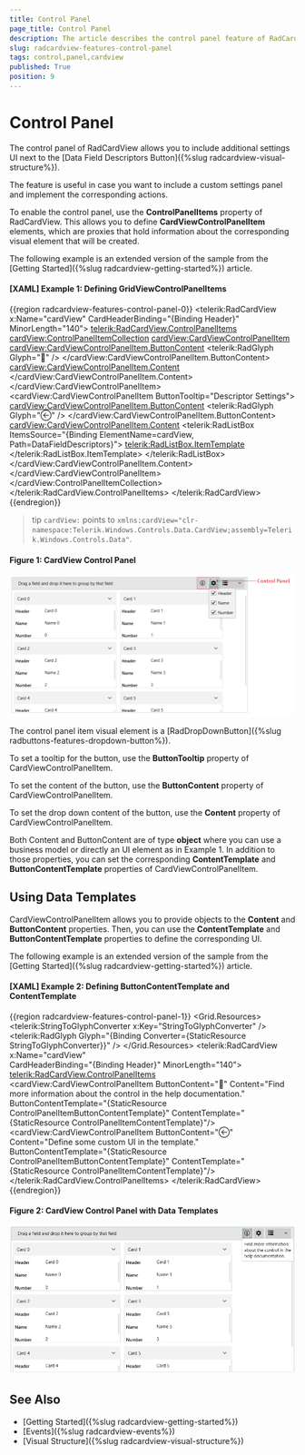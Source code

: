 ```yaml
---
title: Control Panel
page_title: Control Panel
description: The article describes the control panel feature of RadCardView.
slug: radcardview-features-control-panel
tags: control,panel,cardview
published: True
position: 9
---
```


# Control Panel

The control panel of RadCardView allows you to include additional settings UI next to the [Data Field Descriptors Button]({%slug radcardview-visual-structure%}).

The feature is useful in case you want to include a custom settings panel and implement the corresponding actions.

To enable the control panel, use the __ControlPanelItems__ property of RadCardView. This allows you to define __CardViewControlPanelItem__ elements, which are proxies that hold information about the corresponding visual element that will be created.

The following example is an extended version of the sample from the [Getting Started]({%slug radcardview-getting-started%}) article.

#### __[XAML] Example 1: Defining GridViewControlPanelItems__
{{region radcardview-features-control-panel-0}}
	<telerik:RadCardView x:Name="cardView" CardHeaderBinding="{Binding Header}" MinorLength="140">
		<telerik:RadCardView.ControlPanelItems>
			<cardView:ControlPanelItemCollection>
			    <cardView:CardViewControlPanelItem>
				<cardView:CardViewControlPanelItem.ButtonContent>
				    <telerik:RadGlyph Glyph="&#xe401;" />
				</cardView:CardViewControlPanelItem.ButtonContent>
				<cardView:CardViewControlPanelItem.Content>
				    <TextBlock Text="Find more information about the control in the help documentation."
						MaxWidth="150" TextWrapping="Wrap" Padding="6" />
				</cardView:CardViewControlPanelItem.Content>
			    </cardView:CardViewControlPanelItem>
			    <cardView:CardViewControlPanelItem ButtonTooltip="Descriptor Settings">
				<cardView:CardViewControlPanelItem.ButtonContent>
				    <telerik:RadGlyph Glyph="&#xe13a;" />
				</cardView:CardViewControlPanelItem.ButtonContent>
				<cardView:CardViewControlPanelItem.Content>
				    <telerik:RadListBox ItemsSource="{Binding ElementName=cardView, Path=DataFieldDescriptors}">
					<telerik:RadListBox.ItemTemplate>
					    <DataTemplate>
						<CheckBox Content="{Binding Header}" IsChecked="{Binding IsVisible, Mode=TwoWay}" />
					    </DataTemplate>
					</telerik:RadListBox.ItemTemplate>
				    </telerik:RadListBox>
				</cardView:CardViewControlPanelItem.Content>
			    </cardView:CardViewControlPanelItem>
			</cardView:ControlPanelItemCollection>               
		</telerik:RadCardView.ControlPanelItems>
	</telerik:RadCardView>
{{endregion}}

>tip `cardView:` points to `xmlns:cardView="clr-namespace:Telerik.Windows.Controls.Data.CardView;assembly=Telerik.Windows.Controls.Data"`. 

#### Figure 1: CardView Control Panel
![](images/radcardview-features-control-panel-0.png)

The control panel item visual element is a [RadDropDownButton]({%slug radbuttons-features-dropdown-button%}).

To set a tooltip for the button, use the __ButtonTooltip__ property of CardViewControlPanelItem.

To set the content of the button, use the __ButtonContent__ property of CardViewControlPanelItem. 

To set the drop down content of the button, use the __Content__ property of CardViewControlPanelItem.

Both Content and ButtonContent are of type __object__ where you can use a business model or directly an UI element as in Example 1. In addition to those properties, you can set the corresponding __ContentTemplate__ and __ButtonContentTemplate__ properties of CardViewControlPanelItem.

## Using Data Templates

CardViewControlPanelItem allows you to provide objects to the __Content__ and __ButtonContent__ properties. Then, you can use the __ContentTemplate__ and __ButtonContentTemplate__ properties to define the corresponding UI.

The following example is an extended version of the sample from the [Getting Started]({%slug radcardview-getting-started%}) article.

#### __[XAML] Example 2: Defining ButtonContentTemplate and ContentTemplate__
{{region radcardview-features-control-panel-1}}
	<Grid>
        <Grid.Resources>
            <telerik:StringToGlyphConverter x:Key="StringToGlyphConverter" />
            <DataTemplate x:Key="ControlPanelItemButtonContentTemplate">
                <telerik:RadGlyph Glyph="{Binding Converter={StaticResource StringToGlyphConverter}}" />
            </DataTemplate>
            <DataTemplate x:Key="ControlPanelItemContentTemplate">
                <TextBlock Text="{Binding}" MaxWidth="150"
                           TextWrapping="Wrap" Padding="6" />
            </DataTemplate>
        </Grid.Resources>
        <telerik:RadCardView x:Name="cardView"   
                     CardHeaderBinding="{Binding Header}" 
                     MinorLength="140">
            <telerik:RadCardView.ControlPanelItems>
                <cardView:CardViewControlPanelItem ButtonContent="&#xe401;" 
                                                   Content="Find more information about the control in the help documentation."
                                                   ButtonContentTemplate="{StaticResource ControlPanelItemButtonContentTemplate}"
                                                   ContentTemplate="{StaticResource ControlPanelItemContentTemplate}"/>
                <cardView:CardViewControlPanelItem ButtonContent="&#xe13a;" 
                                                   Content="Define some custom UI in the template."
                                                   ButtonContentTemplate="{StaticResource ControlPanelItemButtonContentTemplate}"
                                                   ContentTemplate="{StaticResource ControlPanelItemContentTemplate}"/>
            </telerik:RadCardView.ControlPanelItems>
        </telerik:RadCardView>
    </Grid>
{{endregion}}

#### Figure 2: CardView Control Panel with Data Templates
![](images/radcardview-features-control-panel-1.png)

## See Also
* [Getting Started]({%slug radcardview-getting-started%})
* [Events]({%slug radcardview-events%})
* [Visual Structure]({%slug radcardview-visual-structure%})

